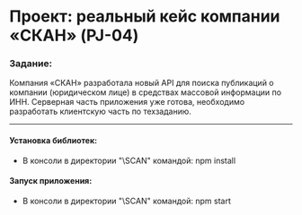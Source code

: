 
**<h1>Проект: реальный кейс компании «СКАН» (PJ-04)</h1>**

<h3>Задание:</h3>
<p>Компания «СКАН» разработала новый API для поиска публикаций о компании (юридическом лице) в средствах массовой информации по ИНН. Серверная часть приложения уже готова, необходимо разработать клиентскую часть по техзаданию.</p>
<hr>
<h4>Установка библиотек:</h4>
<ul>
        <li>В консоли в директории "\SCAN" командой: npm install</li>
</ul>
<h4>Запуск приложения:</h4>
<ul>
        <li>В консоли в директории "\SCAN" командой: npm start</li>
</ul>
